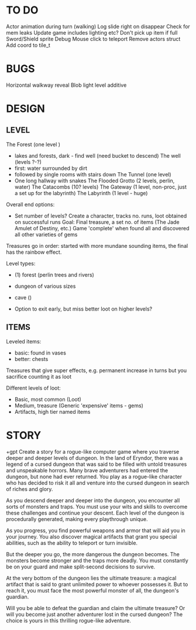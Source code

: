 # TO DO

Actor animation during turn (walking)
Log slide right on disappear
Check for mem leaks
Update game includes lighting etc?
Don't pick up item if full
Sword/Shield sprite
Debug Mouse click to teleport
Remove actors struct
Add coord to tile_t

# BUGS

Horizontal walkway reveal
Blob light level additive

# DESIGN

## LEVEL

The Forest (one level )
- lakes and forests, dark - find well (need bucket to descend)
The well (levels ?-?)
- first: water surrounded by dirt
- followed by single rooms with stairs down
The Tunnel (one level)
- One long hallway with snakes
The Flooded Grotto (2 levels, perlin, water)
The Catacombs (10? levels)
The Gateway (1 level, non-proc, just a set up for the labyrinth)
The Labyrinth (1 level - huge)

Overall end options:
 - Set number of levels?
 Create a character, tracks no. runs, loot obtained on successful runs
 Goal: Final treasure, a set no. of items (The Jade Amulet of Destiny, etc.) Game 'complete'
 when found all and discovered all other varieties of gems
 
 Treasures go in order: started with more mundane sounding items, the final has the rainbow effect.
 
 Level types:
 - (1) forest (perlin trees and rivers)
 - dungeon of various sizes
 - cave ()
 
 
 - Option to exit early, but miss better loot on higher levels?

## ITEMS

Leveled items:
 - basic: found in vases
 - better: chests

Treasures that give super effects, e.g. permanent increase in turns
but you sacrifice counting it as loot

Different levels of loot:
 - Basic, most common (Loot)
 - Medium, treasure (Generic 'expensive' items - gems)
 - Artifacts, high tier named items


# STORY

+gpt Create a story for a rogue-like computer game where you traverse deeper and deeper levels of dungeon.
In the land of Eryndor, there was a legend of a cursed dungeon that was said to be filled with untold treasures and unspeakable horrors. Many brave adventurers had entered the dungeon, but none had ever returned. You play as a rogue-like character who has decided to risk it all and venture into the cursed dungeon in search of riches and glory.

As you descend deeper and deeper into the dungeon, you encounter all sorts of monsters and traps. You must use your wits and skills to overcome these challenges and continue your descent. Each level of the dungeon is procedurally generated, making every playthrough unique.

As you progress, you find powerful weapons and armor that will aid you in your journey. You also discover magical artifacts that grant you special abilities, such as the ability to teleport or turn invisible.

But the deeper you go, the more dangerous the dungeon becomes. The monsters become stronger and the traps more deadly. You must constantly be on your guard and make split-second decisions to survive.

At the very bottom of the dungeon lies the ultimate treasure: a magical artifact that is said to grant unlimited power to whoever possesses it. But to reach it, you must face the most powerful monster of all, the dungeon's guardian.

Will you be able to defeat the guardian and claim the ultimate treasure? Or will you become just another adventurer lost in the cursed dungeon? The choice is yours in this thrilling rogue-like adventure.
